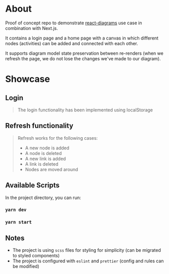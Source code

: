 # About

Proof of concept repo to demonstrate [react-diagrams](https://github.com/parties/react-diagrams) use case in combination with Next.js.

It contains a login page and a home page with a canvas in which different nodes (activities) can be added and connected with each other.

It supports diagram model state preservation between re-renders (when we refresh the page, we do not lose the changes we've made to our diagram).

# Showcase

## Login


> The login functionality has been implemented using localStorage

## Refresh functionality


> Refresh works for the following cases:
> 
> - A new node is added
> - A node is deleted
> - A new link is added
> - A link is deleted
> - Nodes are moved around

## Available Scripts

In the project directory, you can run:

### `yarn dev`

### `yarn start`

## Notes

- The project is using `scss` files for styling for simplicity (can be migrated to styled components)
- The project is configured with `eslint` and `prettier` (config and rules can be modified)
